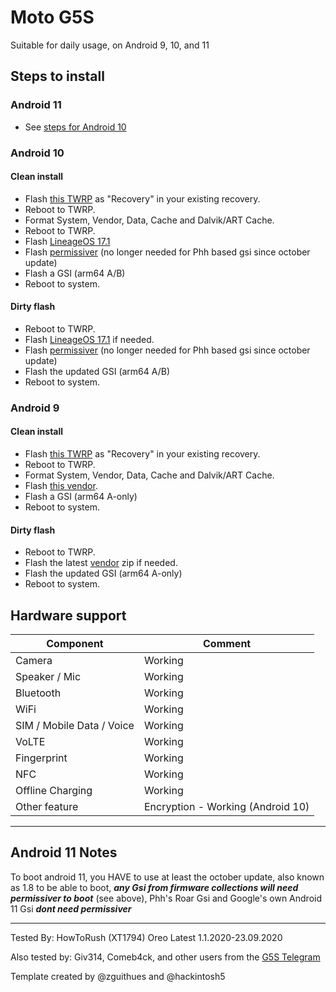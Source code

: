 # Moto G5S

Suitable for daily usage, on Android 9, 10, and 11

## Steps to install

### Android 11
* See [steps for Android 10](https://github.com/phhusson/treble_experimentations/wiki/Moto-G5S#android-10)

### Android 10

#### Clean install
* Flash [this TWRP](https://twrp.me/motorola/motorolamotog5s.html) as "Recovery" in your existing recovery.
* Reboot to TWRP.
* Format System, Vendor, Data, Cache and Dalvik/ART Cache.
* Reboot to TWRP.
* Flash [LineageOS 17.1](https://forum.xda-developers.com/moto-g5s/development/rom-lineageos-17-1-t4160495)
* Flash [permissiver](https://androidfilehost.com/?fid=6006931924117940902) (no longer needed for Phh based gsi since october update)
* Flash a GSI (arm64 A/B)
* Reboot to system.

#### Dirty flash
* Reboot to TWRP.
* Flash [LineageOS 17.1](https://forum.xda-developers.com/moto-g5s/development/rom-lineageos-17-1-t4160495) if needed.
* Flash [permissiver](https://androidfilehost.com/?fid=6006931924117940902) (no longer needed for Phh based gsi since october update)
* Flash the updated GSI (arm64 A/B)
* Reboot to system.

### Android 9

#### Clean install
* Flash [this TWRP](https://twrp.me/motorola/motorolamotog5s.html) as "Recovery" in your existing recovery.
* Reboot to TWRP.
* Format System, Vendor, Data, Cache and Dalvik/ART Cache.
* Flash [this vendor](https://t.me/MotoXProject/448).
* Flash a GSI (arm64 A-only)
* Reboot to system.

#### Dirty flash
* Reboot to TWRP.
* Flash the latest [vendor](https://t.me/MotoXProject/448) zip if needed.
* Flash the updated GSI (arm64 A-only)
* Reboot to system.


## Hardware support

| Component                 |      Comment                                              |
|---------------------------|-----------------------------------------------------------|
| Camera                    | Working                      |
| Speaker / Mic             | Working                                                   |
| Bluetooth                 | Working                                                   |
| WiFi                      | Working                                                   |
| SIM / Mobile Data / Voice | Working                                                   |
| VoLTE                     | Working                                                   |
| Fingerprint               | Working                                                   |
| NFC                       | Working                                                   |
| Offline Charging          | Working                                                   |
| Other feature             | Encryption - Working (Android 10)                |

---

## Android 11 Notes
To boot android 11, you HAVE to use at least the october update, also known as 1.8 to be able to boot, **_any Gsi from firmware collections will need permissiver to boot_** (see above), Phh's Roar Gsi and Google's own Android 11 Gsi **_dont need permissiver_**

---

Tested By: HowToRush (XT1794) Oreo Latest  1.1.2020-23.09.2020

Also tested by: Giv314, Comeb4ck, and other users from the [G5S Telegram](https://t.me/motog5schat)

Template created by @zguithues and @hackintosh5